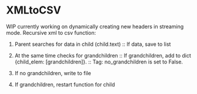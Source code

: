 # XMLtoCSV
WIP currently working on dynamically creating new headers in streaming mode.
Recursive xml to csv function:

  
1. Parent searches for data in child (child.text)
   :: If data, save to list
   
2. At the same time checks for grandchildren
  :: If grandchildren, add to dict {child_elem: [grandchildren]}.
  :: Tag: no_grandchildren is set to False.
  
3. If no grandchildren, write to file

4. If grandchildren, restart function for child
